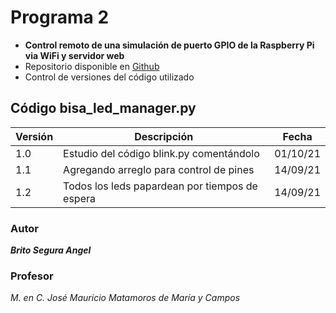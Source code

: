 # Programa 2
* **Control remoto de una simulación de puerto GPIO de la Raspberry Pi via WiFi y servidor web**
* Repositorio disponible en [Github](https://github.com/angelbritoFI/Sistemas_Embebidos/tree/master/Programa_2)
* Control de versiones del código utilizado

## Código bisa_led_manager.py
| Versión | Descripción | Fecha |
| -- | -- | -- |
| 1.0 | Estudio del código blink.py comentándolo | 01/10/21 |
| 1.1 | Agregando arreglo para control de pines | 14/09/21 |
| 1.2 | Todos los leds papardean por tiempos de espera | 14/09/21 |


### Autor 
***Brito Segura Angel***

### Profesor
*M. en C. José Mauricio Matamoros de María y Campos*
